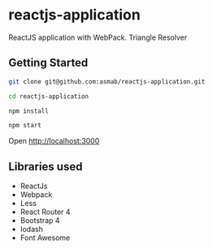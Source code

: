 # reactjs-application

ReactJS application with WebPack.
Triangle Resolver



## Getting Started
```sh
git clone git@github.com:asmab/reactjs-application.git

cd reactjs-application

npm install

npm start
```

Open [http://localhost:3000](http://localhost:3000)<br>


## Libraries used
* ReactJs
* Webpack
* Less
* React Router 4
* Bootstrap 4
* lodash
* Font Awesome
